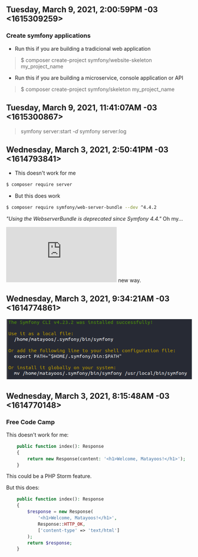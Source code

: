 ## Tuesday, March 9, 2021, 2:00:59PM -03 <1615309259>

### Create symfony applications

- Run this if you are building a tradicional web application

> $ composer create-project symfony/website-skeleton my_project_name

- Run this if you are building a microservice, console application or API

> $ composer create-project symfony/skeleton my_project_name 


## Tuesday, March 9, 2021, 11:41:07AM -03 <1615300867>

> symfony server:start *-d*
> symfony server:log

## Wednesday, March 3, 2021, 2:50:41PM -03 <1614793841>

- This doesn't work for me

```bash
$ composer require server
```

- But this does work

```bash
$ composer require symfony/web-server-bundle --dev ^4.4.2
```

*"Using the WebserverBundle is deprecated since Symfony 4.4."* Oh my...

![Symfony server](https://symfony.com/doc/4.4/setup/symfony_server.html) new
way.

## Wednesday, March 3, 2021, 9:34:21AM -03 <1614774861>

![Symfony taugh me how do I execute(?) a script](imgs/symfonyCLIScript.png)

## Wednesday, March 3, 2021, 8:15:48AM -03 <1614770148>

### Free Code Camp

This doesn't work for me:

```php
    public function index(): Response
    {
        return new Response(content: '<h1>Welcome, Matayoos!</h1>');
    }
```
This could be a PHP Storm feature.

But this does:

```php
    public function index(): Response
    {
        $response = new Response(
            '<h1>Welcome, Matayoos!</h1>',
            Response::HTTP_OK,
            ['content-type' => 'text/html']
        );
        return $response;
    }
```
